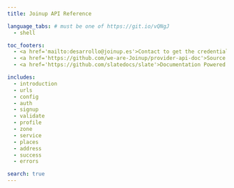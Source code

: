 ```yaml
---
title: Joinup API Reference

language_tabs: # must be one of https://git.io/vQNgJ
  - shell

toc_footers:
  - <a href='mailto:desarrollo@joinup.es'>Contact to get the credentials</a>
  - <a href='https://github.com/we-are-Joinup/provider-api-doc'>Source code of the documentation</a>
  - <a href='https://github.com/slatedocs/slate'>Documentation Powered by Slate</a>

includes:
  - introduction
  - urls
  - config
  - auth
  - signup
  - validate
  - profile
  - zone
  - service
  - places
  - address
  - success
  - errors

search: true
---
```




